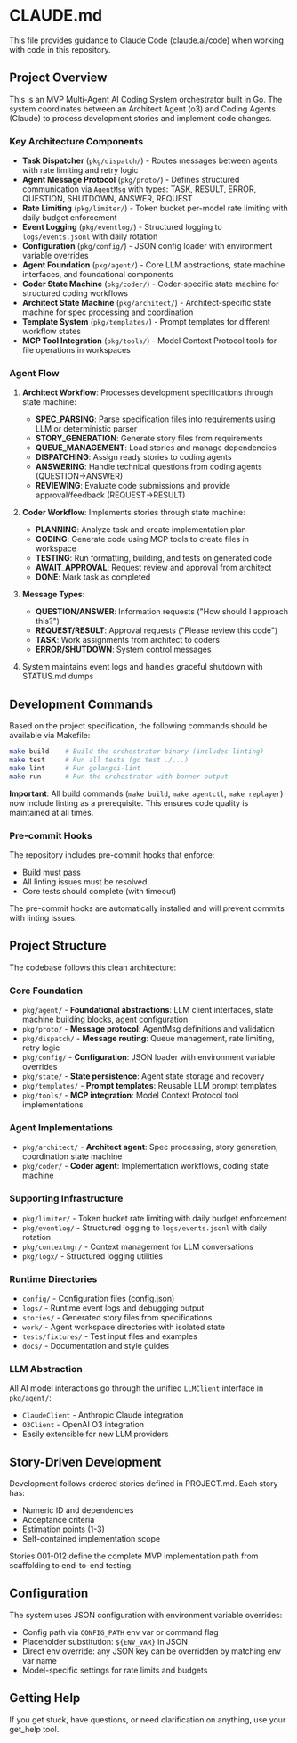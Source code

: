 # CLAUDE.md

This file provides guidance to Claude Code (claude.ai/code) when working with code in this repository.

## Project Overview

This is an MVP Multi-Agent AI Coding System orchestrator built in Go. The system coordinates between an Architect Agent (o3) and Coding Agents (Claude) to process development stories and implement code changes.

### Key Architecture Components

- **Task Dispatcher** (`pkg/dispatch/`) - Routes messages between agents with rate limiting and retry logic
- **Agent Message Protocol** (`pkg/proto/`) - Defines structured communication via `AgentMsg` with types: TASK, RESULT, ERROR, QUESTION, SHUTDOWN, ANSWER, REQUEST
- **Rate Limiting** (`pkg/limiter/`) - Token bucket per-model rate limiting with daily budget enforcement
- **Event Logging** (`pkg/eventlog/`) - Structured logging to `logs/events.jsonl` with daily rotation
- **Configuration** (`pkg/config/`) - JSON config loader with environment variable overrides
- **Agent Foundation** (`pkg/agent/`) - Core LLM abstractions, state machine interfaces, and foundational components
- **Coder State Machine** (`pkg/coder/`) - Coder-specific state machine for structured coding workflows
- **Architect State Machine** (`pkg/architect/`) - Architect-specific state machine for spec processing and coordination
- **Template System** (`pkg/templates/`) - Prompt templates for different workflow states
- **MCP Tool Integration** (`pkg/tools/`) - Model Context Protocol tools for file operations in workspaces

### Agent Flow
1. **Architect Workflow**: Processes development specifications through state machine:
   - **SPEC_PARSING**: Parse specification files into requirements using LLM or deterministic parser
   - **STORY_GENERATION**: Generate story files from requirements
   - **QUEUE_MANAGEMENT**: Load stories and manage dependencies
   - **DISPATCHING**: Assign ready stories to coding agents
   - **ANSWERING**: Handle technical questions from coding agents (QUESTION→ANSWER)
   - **REVIEWING**: Evaluate code submissions and provide approval/feedback (REQUEST→RESULT)

2. **Coder Workflow**: Implements stories through state machine:
   - **PLANNING**: Analyze task and create implementation plan
   - **CODING**: Generate code using MCP tools to create files in workspace
   - **TESTING**: Run formatting, building, and tests on generated code
   - **AWAIT_APPROVAL**: Request review and approval from architect
   - **DONE**: Mark task as completed

3. **Message Types**:
   - **QUESTION/ANSWER**: Information requests ("How should I approach this?")
   - **REQUEST/RESULT**: Approval requests ("Please review this code")
   - **TASK**: Work assignments from architect to coders
   - **ERROR/SHUTDOWN**: System control messages

4. System maintains event logs and handles graceful shutdown with STATUS.md dumps

## Development Commands

Based on the project specification, the following commands should be available via Makefile:

```bash
make build    # Build the orchestrator binary (includes linting)
make test     # Run all tests (go test ./...)
make lint     # Run golangci-lint
make run      # Run the orchestrator with banner output
```

**Important**: All build commands (`make build`, `make agentctl`, `make replayer`) now include linting as a prerequisite. This ensures code quality is maintained at all times.

### Pre-commit Hooks

The repository includes pre-commit hooks that enforce:
- Build must pass
- All linting issues must be resolved
- Core tests should complete (with timeout)

The pre-commit hooks are automatically installed and will prevent commits with linting issues.

## Project Structure

The codebase follows this clean architecture:

### Core Foundation
- `pkg/agent/` - **Foundational abstractions**: LLM client interfaces, state machine building blocks, agent configuration
- `pkg/proto/` - **Message protocol**: AgentMsg definitions and validation
- `pkg/dispatch/` - **Message routing**: Queue management, rate limiting, retry logic
- `pkg/config/` - **Configuration**: JSON loader with environment variable overrides
- `pkg/state/` - **State persistence**: Agent state storage and recovery
- `pkg/templates/` - **Prompt templates**: Reusable LLM prompt templates
- `pkg/tools/` - **MCP integration**: Model Context Protocol tool implementations

### Agent Implementations  
- `pkg/architect/` - **Architect agent**: Spec processing, story generation, coordination state machine
- `pkg/coder/` - **Coder agent**: Implementation workflows, coding state machine

### Supporting Infrastructure
- `pkg/limiter/` - Token bucket rate limiting with daily budget enforcement
- `pkg/eventlog/` - Structured logging to `logs/events.jsonl` with daily rotation  
- `pkg/contextmgr/` - Context management for LLM conversations
- `pkg/logx/` - Structured logging utilities

### Runtime Directories
- `config/` - Configuration files (config.json)
- `logs/` - Runtime event logs and debugging output
- `stories/` - Generated story files from specifications
- `work/` - Agent workspace directories with isolated state
- `tests/fixtures/` - Test input files and examples
- `docs/` - Documentation and style guides

### LLM Abstraction
All AI model interactions go through the unified `LLMClient` interface in `pkg/agent/`:
- `ClaudeClient` - Anthropic Claude integration
- `O3Client` - OpenAI O3 integration  
- Easily extensible for new LLM providers

## Story-Driven Development

Development follows ordered stories defined in PROJECT.md. Each story has:
- Numeric ID and dependencies
- Acceptance criteria
- Estimation points (1-3)
- Self-contained implementation scope

Stories 001-012 define the complete MVP implementation path from scaffolding to end-to-end testing.

## Configuration

The system uses JSON configuration with environment variable overrides:
- Config path via `CONFIG_PATH` env var or command flag
- Placeholder substitution: `${ENV_VAR}` in JSON
- Direct env override: any JSON key can be overridden by matching env var name
- Model-specific settings for rate limits and budgets

## Getting Help

If you get stuck, have questions, or need clarification on anything, use your get_help tool.